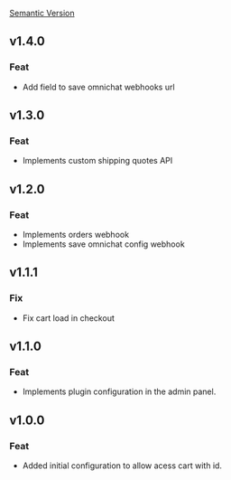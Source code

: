 [Semantic Version](https://semver.org/spec/v2.0.0.html)

## v1.4.0

### Feat
- Add field to save omnichat webhooks url

## v1.3.0

### Feat
- Implements custom shipping quotes API

## v1.2.0

### Feat
- Implements orders webhook
- Implements save omnichat config webhook

## v1.1.1

### Fix
- Fix cart load in checkout 

## v1.1.0

### Feat
- Implements plugin configuration in the admin panel.

## v1.0.0

### Feat
- Added initial configuration to allow acess cart with id.